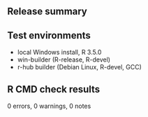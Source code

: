 ## Release summary

## Test environments
* local Windows install, R 3.5.0
* win-builder (R-release, R-devel)
* r-hub builder (Debian Linux, R-devel, GCC)

## R CMD check results

0 errors, 0 warnings, 0 notes
